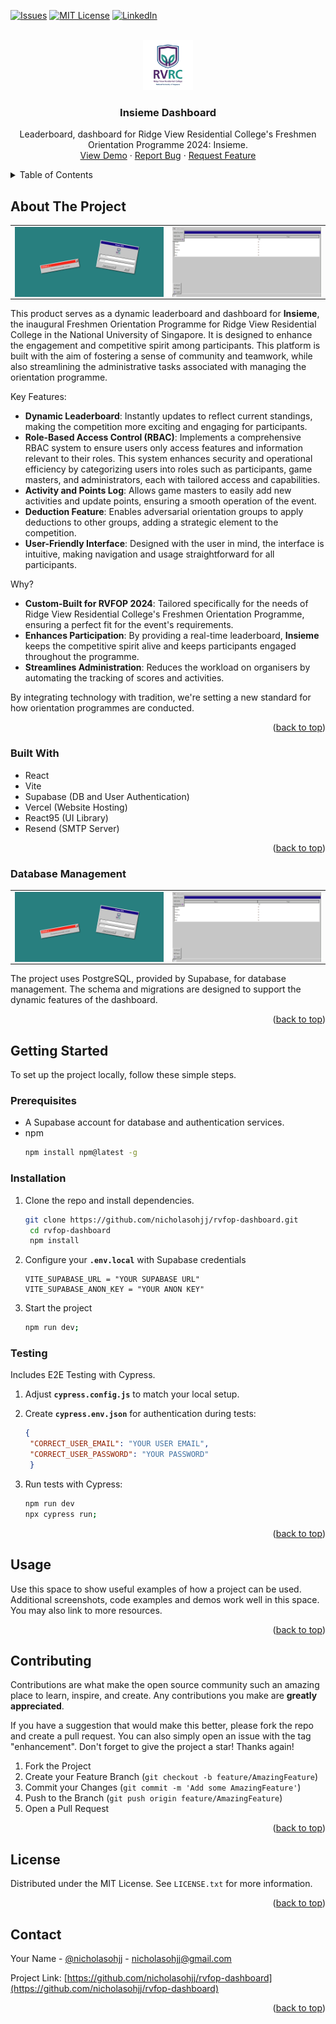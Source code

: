 <!-- Improved compatibility of back to top link: See: https://github.com/othneildrew/Best-README-Template/pull/73 -->
<a name="readme-top"></a>
<!--
*** Thanks for checking out the Best-README-Template. If you have a suggestion
*** that would make this better, please fork the repo and create a pull request
*** or simply open an issue with the tag "enhancement".
*** Don't forget to give the project a star!
*** Thanks again! Now go create something AMAZING! :D
-->



<!-- PROJECT SHIELDS -->
<!--
*** I'm using markdown "reference style" links for readability.
*** Reference links are enclosed in brackets [ ] instead of parentheses ( ).
*** See the bottom of this document for the declaration of the reference variables
*** for contributors-url, forks-url, etc. This is an optional, concise syntax you may use.
*** https://www.markdownguide.org/basic-syntax/#reference-style-links
-->
[![Issues][issues-shield]][issues-url]
[![MIT License][license-shield]][license-url]
[![LinkedIn][linkedin-shield]][linkedin-url]



<!-- PROJECT LOGO -->
<br />
<div align="center">
  <a href="https://github.com/othneildrew/Best-README-Template">
    <img src="images/logo.png" alt="Logo" width="80" height="80">
  </a>

  <h3 align="center">Insieme Dashboard</h3>

  <p align="center">
    Leaderboard, dashboard for Ridge View Residential College's Freshmen Orientation Programme 2024: Insieme.
    <br />
    <a href="https://insieme.vercel.app/login">View Demo</a>
    ·
    <a href="https://github.com/nicholasohjj/rvfop_dashboard/issues">Report Bug</a>
    ·
    <a href="https://github.com/nicholasohjj/rvfop_dashboard/issues">Request Feature</a>
  </p>
</div>



<!-- TABLE OF CONTENTS -->
<details>
  <summary>Table of Contents</summary>
  <ol>
    <li>
      <a href="#about-the-project">About The Project</a>
      <ul>
        <li><a href="#built-with">Built With</a></li>
        <li><a href="#database-management">Database Management</a></li>
      </ul>
    </li>
    <li>
      <a href="#getting-started">Getting Started</a>
      <ul>
        <li><a href="#prerequisites">Prerequisites</a></li>
        <li><a href="#installation">Installation</a></li>
        <li><a href="#testing">Installation</a></li>
      </ul>
    </li>
    <li><a href="#usage">Usage</a></li>
    <li><a href="#contributing">Contributing</a></li>
    <li><a href="#license">License</a></li>
    <li><a href="#contact">Contact</a></li>
  </ol>
</details>



<!-- ABOUT THE PROJECT -->
## About The Project

<table>
  <tr>
    <td><a href="https://insieme.vercel.app/login"><img src="public/screenshot1.png" alt="Product Name Screen Shot" style="width: 100%; display: block;"></a></td>
    <td><a href="https://insieme.vercel.app/login"><img src="public/screenshot2.png" alt="Product Name Screen Shot" style="width: 100%; display: block;"></a></td>
  </tr>
</table>

This product serves as a dynamic leaderboard and dashboard for **Insieme**, the inaugural Freshmen Orientation Programme for Ridge View Residential College in the National University of Singapore. It is designed to enhance the engagement and competitive spirit among participants. This platform is built with the aim of fostering a sense of community and teamwork, while also streamlining the administrative tasks associated with managing the orientation programme.

Key Features:
- **Dynamic Leaderboard**: Instantly updates to reflect current standings, making the competition more exciting and engaging for participants.
- **Role-Based Access Control (RBAC)**: Implements a comprehensive RBAC system to ensure users only access features and information relevant to their roles. This system enhances security and operational efficiency by categorizing users into roles such as participants, game masters, and administrators, each with tailored access and capabilities.
- **Activity and Points Log**: Allows game masters to easily add new activities and update points, ensuring a smooth operation of the event.
- **Deduction Feature**: Enables adversarial orientation groups to apply deductions to other groups, adding a strategic element to the competition.
- **User-Friendly Interface**: Designed with the user in mind, the interface is intuitive, making navigation and usage straightforward for all participants.

Why?
- **Custom-Built for RVFOP 2024**: Tailored specifically for the needs of Ridge View Residential College's Freshmen Orientation Programme, ensuring a perfect fit for the event's requirements.
- **Enhances Participation**: By providing a real-time leaderboard, **Insieme** keeps the competitive spirit alive and keeps participants engaged throughout the programme.
- **Streamlines Administration**: Reduces the workload on organisers by automating the tracking of scores and activities.

By integrating technology with tradition, we're setting a new standard for how orientation programmes are conducted.

<p align="right">(<a href="#readme-top">back to top</a>)</p>



### Built With

* React
* Vite
* Supabase (DB and User Authentication)
* Vercel (Website Hosting)
* React95 (UI Library)
* Resend (SMTP Server)

<p align="right">(<a href="#readme-top">back to top</a>)</p>

### Database Management

<table>
  <tr>
    <td><img src="public/screenshot1.png" alt="er-diagram" style="width: 100%; display: block;"></td>
    <td><img src="public/screenshot2.png" alt="er-diagram" style="width: 100%; display: block;"></td>
  </tr>
</table>

The project uses PostgreSQL, provided by Supabase, for database management. The schema and migrations are designed to support the dynamic features of the dashboard.

<p align="right">(<a href="#readme-top">back to top</a>)</p>


<!-- GETTING STARTED -->
## Getting Started

To set up the project locally, follow these simple steps.

### Prerequisites

* A Supabase account for database and authentication services.
* npm
  ```sh
  npm install npm@latest -g
  ```

### Installation

1. Clone the repo and install dependencies.
   ```bash
   git clone https://github.com/nicholasohjj/rvfop-dashboard.git
    cd rvfop-dashboard
    npm install
   ```

2. Configure your **`.env.local`** with Supabase credentials
   ```env
   VITE_SUPABASE_URL = "YOUR SUPABASE URL"
   VITE_SUPABASE_ANON_KEY = "YOUR ANON KEY"
   ```

3. Start the project
   ```sh
   npm run dev;
   ```

### Testing

Includes E2E Testing with Cypress. 

1. Adjust **`cypress.config.js`** to match your local setup.

2. Create **`cypress.env.json`** for authentication during tests:
   ```json
   {
    "CORRECT_USER_EMAIL": "YOUR USER EMAIL",
    "CORRECT_USER_PASSWORD": "YOUR PASSWORD"
    }
    ```

3. Run tests with Cypress:
   ```sh
   npm run dev
   npx cypress run;
   ```

<p align="right">(<a href="#readme-top">back to top</a>)</p>



<!-- USAGE EXAMPLES -->
## Usage

Use this space to show useful examples of how a project can be used. Additional screenshots, code examples and demos work well in this space. You may also link to more resources.


<p align="right">(<a href="#readme-top">back to top</a>)</p>

<!-- CONTRIBUTING -->
## Contributing

Contributions are what make the open source community such an amazing place to learn, inspire, and create. Any contributions you make are **greatly appreciated**.

If you have a suggestion that would make this better, please fork the repo and create a pull request. You can also simply open an issue with the tag "enhancement".
Don't forget to give the project a star! Thanks again!

1. Fork the Project
2. Create your Feature Branch (`git checkout -b feature/AmazingFeature`)
3. Commit your Changes (`git commit -m 'Add some AmazingFeature'`)
4. Push to the Branch (`git push origin feature/AmazingFeature`)
5. Open a Pull Request

<p align="right">(<a href="#readme-top">back to top</a>)</p>



<!-- LICENSE -->
## License

Distributed under the MIT License. See `LICENSE.txt` for more information.

<p align="right">(<a href="#readme-top">back to top</a>)</p>



<!-- CONTACT -->
## Contact

Your Name - [@nicholasohjj](https://linkedin.com/in/nicholasohjj) - nicholasohjj@gmail.com

Project Link: [https://github.com/nicholasohjj/rvfop-dashboard](https://github.com/nicholasohjj/rvfop-dashboard)

<p align="right">(<a href="#readme-top">back to top</a>)</p>



<!-- MARKDOWN LINKS & IMAGES -->
<!-- https://www.markdownguide.org/basic-syntax/#reference-style-links -->
[forks-shield]: https://img.shields.io/github/forks/othneildrew/Best-README-Template.svg?style=for-the-badge
[forks-url]: https://github.com/othneildrew/Best-README-Template/network/members
[issues-shield]: https://img.shields.io/github/issues/othneildrew/Best-README-Template.svg?style=for-the-badge
[issues-url]: https://github.com/nicholasohjj/rvfop-dashboard/issues
[license-shield]: https://img.shields.io/github/license/othneildrew/Best-README-Template.svg?style=for-the-badge
[license-url]: https://github.com/othneildrew/Best-README-Template/blob/master/LICENSE.txt
[linkedin-shield]: https://img.shields.io/badge/-LinkedIn-black.svg?style=for-the-badge&logo=linkedin&colorB=555
[linkedin-url]: https://linkedin.com/in/nicholasohjj
[product-screenshot1]: public/screenshot1.png
[product-screenshot2]: public/screenshot2.png